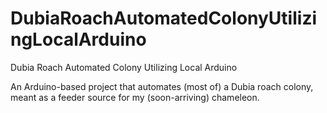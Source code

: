 # DubiaRoachAutomatedColonyUtilizingLocalArduino
Dubia
Roach
Automated
Colony
Utilizing
Local
Arduino

An Arduino-based project that automates (most of) a Dubia roach colony, meant as a feeder source for my (soon-arriving) chameleon.

